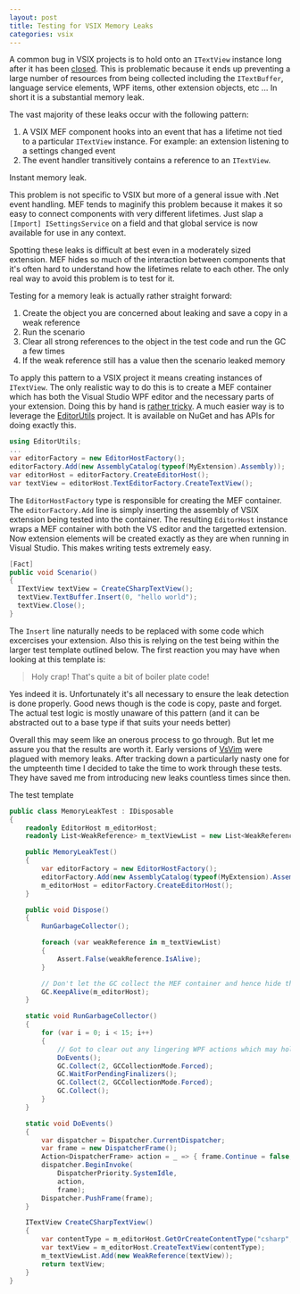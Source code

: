 ```yaml
---
layout: post
title: Testing for VSIX Memory Leaks
categories: vsix 
---
```


A common bug in VSIX projects is to hold onto an `ITextView` instance long after it has been [closed](http://msdn.microsoft.com/en-us/library/microsoft.visualstudio.text.editor.itextview.close.aspx).  This is problematic because it ends up preventing a large number of resources from being collected including the `ITextBuffer`, language service elements, WPF items, other extension objects, etc ...  In short it is a substantial memory leak.  

The vast majority of these leaks occur with the following pattern:

1. A VSIX MEF component hooks into an event that has a lifetime not tied to a particular `ITextView` instance.  For example: an extension listening to a settings changed event 
2. The event handler transitively contains a reference to an `ITextView`.  

Instant memory leak.

This problem is not specific to VSIX but more of a general issue with .Net event handling.  MEF tends to maginify this problem because it makes it so easy to connect components with very different lifetimes.  Just slap a `[Import] ISettingsService` on a field and that global service is now available for use in any context.  

Spotting these leaks is difficult at best even in a moderately sized extension.  MEF hides so much of the interaction between components that it's often hard to understand how the lifetimes relate to each other.  The only real way to avoid this problem is to test for it. 

Testing for a memory leak is actually rather straight forward:

1. Create the object you are concerned about leaking and save a copy in a weak reference
2. Run the scenario 
3. Clear all strong references to the object in the test code and run the GC a few times
4. If the weak reference still has a value then the scenario leaked memory 

To apply this pattern to a VSIX project it means creating instances of `ITextView`.  The only realistic way to do this is to create a MEF container which has both the Visual Studio WPF editor and the necessary parts of your extension.  Doing this by hand is [rather tricky](https://github.com/jaredpar/EditorUtils/blob/master/Src/EditorUtils/EditorHostFactory.cs).  A much easier way is to leverage the [EditorUtils](https://github.com/jaredpar/EditorUtils) project.  It is available on NuGet and has APIs for doing exactly this.  

```csharp
using EditorUtils;
...
var editorFactory = new EditorHostFactory();
editorFactory.Add(new AssemblyCatalog(typeof(MyExtension).Assembly));
var editorHost = editorFactory.CreateEditorHost();
var textView = editorHost.TextEditorFactory.CreateTextView();
```

The `EditorHostFactory` type is responsible for creating the MEF container.  The `editorFactory.Add` line is simply inserting the assembly of VSIX extension being tested into the container.  The resulting `EditorHost` instance wraps a MEF container with both the VS editor and the targetted extension.  Now extension elements will be created exactly as they are when running in Visual Studio.  This makes writing tests extremely easy.  

``` csharp
[Fact]
public void Scenario()
{
  ITextView textView = CreateCSharpTextView();
  textView.TextBuffer.Insert(0, "hello world");
  textView.Close();
}
```

The `Insert` line naturally needs to be replaced with some code which excercises your extension.  Also this is relying on the test being within the larger test template outlined below.  The first reaction you may have when looking at this template is:

> Holy crap! That's quite a bit of boiler plate code! 

Yes indeed it is.  Unfortunately it's all necessary to ensure the leak detection is done properly.  Good news though is the code is copy, paste and forget.  The actual test logic is mostly unaware of this pattern (and it can be abstracted out to a base type if that suits your needs better) 

Overall this may seem like an onerous process to go through.  But let me assure you that the results are worth it.  Early versions of [VsVim](http://visualstudiogallery.msdn.microsoft.com/59ca71b3-a4a3-46ca-8fe1-0e90e3f79329) were plagued with memory leaks.  After tracking down a particularly nasty one for the umpteenth time I decided to take the time to work through these tests.  They have saved me from introducing new leaks countless times since then.  

The test template 


``` csharp
public class MemoryLeakTest : IDisposable
{
    readonly EditorHost m_editorHost;
    readonly List<WeakReference> m_textViewList = new List<WeakReference>();

    public MemoryLeakTest()
    {
        var editorFactory = new EditorHostFactory();
        editorFactory.Add(new AssemblyCatalog(typeof(MyExtension).Assembly));
        m_editorHost = editorFactory.CreateEditorHost();
    }

    public void Dispose()
    {
        RunGarbageCollector();

        foreach (var weakReference in m_textViewList)
        {
            Assert.False(weakReference.IsAlive);
        }

        // Don't let the GC collect the MEF container and hence hide the leaks 
        GC.KeepAlive(m_editorHost);
    }

    static void RunGarbageCollector()
    {
        for (var i = 0; i < 15; i++)
        {
            // Got to clear out any lingering WPF actions which may hold onto the ITextView
            DoEvents();
            GC.Collect(2, GCCollectionMode.Forced);
            GC.WaitForPendingFinalizers();
            GC.Collect(2, GCCollectionMode.Forced);
            GC.Collect();
        }
    }

    static void DoEvents()
    {
        var dispatcher = Dispatcher.CurrentDispatcher;
        var frame = new DispatcherFrame();
        Action<DispatcherFrame> action = _ => { frame.Continue = false; };
        dispatcher.BeginInvoke(
            DispatcherPriority.SystemIdle,
            action,
            frame);
        Dispatcher.PushFrame(frame);
    }

    ITextView CreateCSharpTextView()
    {
        var contentType = m_editorHost.GetOrCreateContentType("csharp", "code");
        var textView = m_editorHost.CreateTextView(contentType);
        m_textViewList.Add(new WeakReference(textView));
        return textView;
    }
}

```
